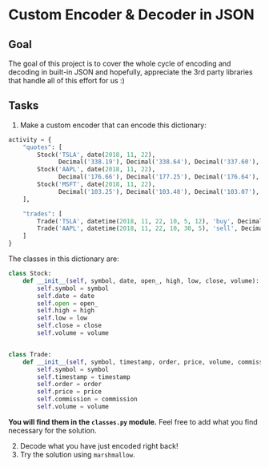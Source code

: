 
# Custom Encoder & Decoder in JSON

## Goal
The goal of this project is to cover the whole cycle of encoding and decoding in built-in JSON
and hopefully, appreciate the 3rd party libraries that handle all of this effort for us :)

## Tasks
1. Make a custom encoder that can encode this dictionary:
```python
activity = {
    "quotes": [
        Stock('TSLA', date(2018, 11, 22),
              Decimal('338.19'), Decimal('338.64'), Decimal('337.60'), Decimal('338.19'), 365_607),
        Stock('AAPL', date(2018, 11, 22),
              Decimal('176.66'), Decimal('177.25'), Decimal('176.64'), Decimal('176.78'), 3_699_184),
        Stock('MSFT', date(2018, 11, 22),
              Decimal('103.25'), Decimal('103.48'), Decimal('103.07'), Decimal('103.11'), 4_493_689)
    ],

    "trades": [
        Trade('TSLA', datetime(2018, 11, 22, 10, 5, 12), 'buy', Decimal('338.25'), 100, Decimal('9.99')),
        Trade('AAPL', datetime(2018, 11, 22, 10, 30, 5), 'sell', Decimal('177.01'), 20, Decimal('9.99'))
    ]
}
```
The classes in this dictionary are:
```python
class Stock:
    def __init__(self, symbol, date, open_, high, low, close, volume):
        self.symbol = symbol
        self.date = date
        self.open = open_
        self.high = high
        self.low = low
        self.close = close
        self.volume = volume


class Trade:
    def __init__(self, symbol, timestamp, order, price, volume, commission):
        self.symbol = symbol
        self.timestamp = timestamp
        self.order = order
        self.price = price
        self.commission = commission
        self.volume = volume
```
**You will find them in the `classes.py` module.**
Feel free to add what you find necessary for the solution.

2. Decode what you have just encoded right back!
3. Try the solution using `marshmallow`.
```

 
